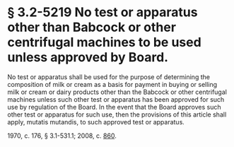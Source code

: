 # § 3.2-5219 No test or apparatus other than Babcock or other centrifugal machines to be used unless approved by Board.

<p>No test or apparatus shall be used for the purpose of determining the composition of milk or cream as a basis for payment in buying or selling milk or cream or dairy products other than the Babcock or other centrifugal machines unless such other test or apparatus has been approved for such use by regulation of the Board. In the event that the Board approves such other test or apparatus for such use, then the provisions of this article shall apply, mutatis mutandis, to such approved test or apparatus.</p><p>1970, c. 176, § 3.1-531.1; 2008, c. <a href='http://lis.virginia.gov/cgi-bin/legp604.exe?081+ful+CHAP0860'>860</a>.</p>
